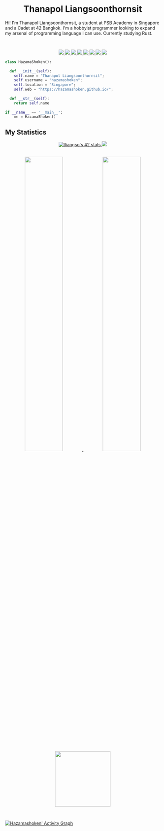 <h1 align="center">
  <b>Thanapol Liangsoonthornsit</b>
</h1>

Hi! I'm Thanapol Liangsoonthornsit, a student at PSB Academy in Singapore and a Cadet at 42 Bangkok. I'm a hobbyist programmer looking to expand my arsenal of programming language I can use. Currently studying Rust. 

<br>

<p>
<div align="center">
  <a href="https://html.com/">
    <img src="https://img.shields.io/badge/-HTML-c58545?style=for-the-badge&logo=html5&logoColor=c58545&labelColor=282828">
  </a>
  <a href="https://developer.mozilla.org/en-US/docs/Web/CSS">
    <img src="https://img.shields.io/badge/-CSS-d1a01f?style=for-the-badge&logo=css3&logoColor=d1a01f&labelColor=282828">
  </a>
  <a href="https://www.python.org/">
    <img src="https://img.shields.io/badge/-Python-98b982?style=for-the-badge&logo=python&logoColor=98b982&labelColor=282828">
  </a>
  <a href="https://www.rust-lang.org/">
    <img src="https://img.shields.io/badge/-Rust-964B00?style=for-the-badge&logo=rust&logoColor=964B00&labelColor=282828">
  </a>
  <a href="https://en.wikipedia.org/wiki/C_(programming_language)#:~:text=C%20(%2F%CB%88si%CB%90%2F,capabilities%20of%20the%20targeted%20CPUs.">
    <img src="https://img.shields.io/badge/-C lang-FFA500?style=for-the-badge&logo=c&logoColor=FFA500&labelColor=282828">
  </a>
  <a href="https://www.shellscript.sh/">
    <img src="https://img.shields.io/badge/-Shell-add8e6?style=for-the-badge&logo=PowerShell&logoColor=add8e6&labelColor=282828">
  </a>
  <a href="#">
    <img src="https://img.shields.io/badge/-JavaScript-F0DB4F?style=for-the-badge&logo=JavaScript&logoColor=F0DB4F&labelColor=282828">
  </a>
  <a href="#">
    <img src="https://img.shields.io/badge/-C++-FFA500?style=for-the-badge&logo=cplusplus&logoColor=FFA500&labelColor=282828">
  </a>
</div>
</p>

```python
class HazamaShoken():
    
  def __init__(self):
    self.name = "Thanapol Liangsoonthornsit";
    self.username = "hazamashoken";
    self.location = "Singapore";
    self.web = "https://hazamashoken.github.io/";
  
  def __str__(self):
    return self.name
   
if __name__ == '__main__':
    me = HazamaShoken()
```

## My Statistics

<div align="center">
	<a href="https://github.com/JaeSeoKim/badge42">
		<img src="https://badge42.vercel.app/api/v2/cl99obbxi00250gl8tzvmdyb9/stats?cursusId=21&coalitionId=208" alt="tliangso's 42 stats" />
	</a>
	<img src="https://www.codewars.com/users/hazamashoken/badges/large" />
</div>



<br/>
<p align="center">
  <a href="https://hazamashoken.github.io/">
  <img width="49.5%" src="https://github-readme-stats.vercel.app/api?username=hazamashoken&show_icons=true&theme=chartreuse-dark&hide_border=true&count_private=true" />
    <img width="49.5%" src="https://github-readme-streak-stats.herokuapp.com/?user=hazamashoken&theme=chartreuse-dark&hide_border=true&count_private=true" />
    <img height="180em" src="https://github-readme-stats.vercel.app/api/top-langs/?username=hazamashoken&exclude_repo=KNN-Image-Classification&show_icons=true&hide_border=true&langs_count=10&layout=compact&theme=chartreuse-dark"/>
</p>

  </a>
</p>
<br>

[![Hazamashoken' Activity Graph](https://activity-graph.herokuapp.com/graph?username=hazamashoken&custom_title=HazamaShoken's%20Contribution%20Graph&theme=chartreuse-dark&bg_color=282828&hide_border=true&line=d1a01f&point=c58545&count_private=true)](https://hazamashoken.github.io/)




